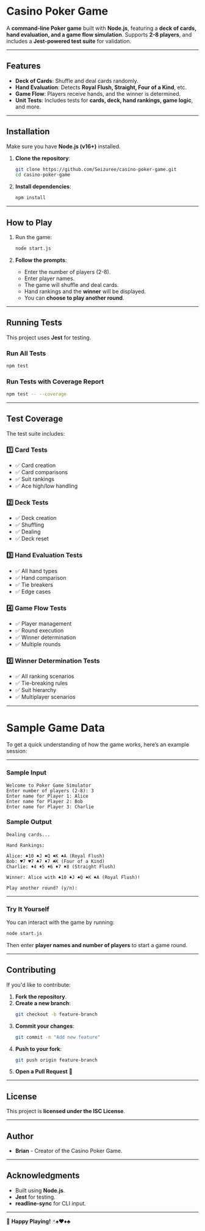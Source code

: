 # Casino Poker Game

A **command-line Poker game** built with **Node.js**, featuring a **deck of cards, hand evaluation, and a game flow simulation**. Supports **2-8 players**, and includes a **Jest-powered test suite** for validation.

---

## Features

- **Deck of Cards**: Shuffle and deal cards randomly.
- **Hand Evaluation**: Detects **Royal Flush, Straight, Four of a Kind**, etc.
- **Game Flow**: Players receive hands, and the winner is determined.
- **Unit Tests**: Includes tests for **cards, deck, hand rankings, game logic**, and more.

---

## Installation

Make sure you have **Node.js (v16+)** installed.

1. **Clone the repository**:

   ```sh
   git clone https://github.com/Seizuree/casino-poker-game.git
   cd casino-poker-game
   ```

2. **Install dependencies**:
   ```sh
   npm install
   ```

---

## How to Play

1. Run the game:

   ```sh
   node start.js
   ```

2. **Follow the prompts**:
   - Enter the number of players (2-8).
   - Enter player names.
   - The game will shuffle and deal cards.
   - Hand rankings and the **winner** will be displayed.
   - You can **choose to play another round**.

---

## Running Tests

This project uses **Jest** for testing.

### Run All Tests

```sh
npm test
```

### Run Tests with Coverage Report

```sh
npm test -- --coverage
```

---

## Test Coverage

The test suite includes:

### 1️⃣ **Card Tests**

- ✅ Card creation
- ✅ Card comparisons
- ✅ Suit rankings
- ✅ Ace high/low handling

### 2️⃣ **Deck Tests**

- ✅ Deck creation
- ✅ Shuffling
- ✅ Dealing
- ✅ Deck reset

### 3️⃣ **Hand Evaluation Tests**

- ✅ All hand types
- ✅ Hand comparison
- ✅ Tie breakers
- ✅ Edge cases

### 4️⃣ **Game Flow Tests**

- ✅ Player management
- ✅ Round execution
- ✅ Winner determination
- ✅ Multiple rounds

### 5️⃣ **Winner Determination Tests**

- ✅ All ranking scenarios
- ✅ Tie-breaking rules
- ✅ Suit hierarchy
- ✅ Multiplayer scenarios

---

# Sample Game Data

To get a quick understanding of how the game works, here’s an example session:

---

### **Sample Input**

```
Welcome to Poker Game Simulator
Enter number of players (2-8): 3
Enter name for Player 1: Alice
Enter name for Player 2: Bob
Enter name for Player 3: Charlie
```

### **Sample Output**

```
Dealing cards...

Hand Rankings:

Alice: ♠10 ♠J ♠Q ♠K ♠A (Royal Flush)
Bob: ♥7 ♥7 ♣7 ♦7 ♣K (Four of a Kind)
Charlie: ♦4 ♦5 ♦6 ♦7 ♦8 (Straight Flush)

Winner: Alice with ♠10 ♠J ♠Q ♠K ♠A (Royal Flush)!

Play another round? (y/n):
```

---

### **Try It Yourself**

You can interact with the game by running:

```sh
node start.js
```

Then enter **player names and number of players** to start a game round.

---

## Contributing

If you'd like to contribute:

1. **Fork the repository**.
2. **Create a new branch**:
   ```sh
   git checkout -b feature-branch
   ```
3. **Commit your changes**:
   ```sh
   git commit -m "Add new feature"
   ```
4. **Push to your fork**:
   ```sh
   git push origin feature-branch
   ```
5. **Open a Pull Request** 🚀

---

## License

This project is **licensed under the ISC License**.

---

## Author

- **Brian** - Creator of the Casino Poker Game.

---

## Acknowledgments

- Built using **Node.js**.
- **Jest** for testing.
- **readline-sync** for CLI input.

---

🎰 **Happy Playing!** 🃏♠️♥️♦️♣️
